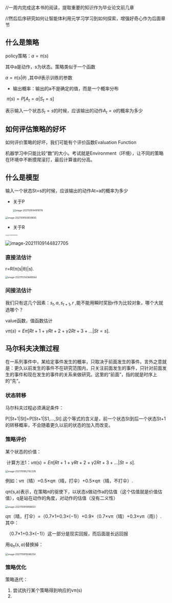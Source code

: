 //一周内完成这本书的阅读，提取重要的知识作为毕业论文前几章

//然后后序研究如何让智能体利用元学习学习到如何探索，增强好奇心作为后面章节

## 什么是策略

policy策略：$a = \pi(s)$

其中a是动作，s为状态。策略类似于一个函数

$a = \pi(s|{\theta})$ ,其中$\theta$表示训练的参数



- 输出概率：输出的a不是确定的值，而是一个概率分布

​	$\pi(s)=P[A_t=a|S_t=s]$

  表示输入一个状态$S_t=s$的时候，应该输出的动作$A_t=a$的概率为多少



## 如何评估策略的好坏

如何评价策略的好坏，我们可能有个评价函数Evaluation Function

机器学习中只能比较“数”的大小。考试就是Environment（环境），让不同的策略在环境中不断摸爬滚打，最后计算谁的分高。

## 什么是模型



输入一个状态St=s的时候，应该输出的动作At=a的概率为多少



- 关于P

  <img src="https://gitee.com/matytan/tupic/raw/master/uPic/image-20211109144919176.png" alt="image-2021109144919176" style="zoom:50%;" />

<img src="https://gitee.com/matytan/tupic/raw/master/uPic/image-20211109144834650.png" alt="image-2021109144834650" style="zoom:50%;" />



- 关于R

<img src="https://gitee.com/matytan/tupic/raw/master/uPic/image-20211109144853518.png" alt="image-2021110944853518" style="zoom:20%;" />

![image-20211109144827705](https://gitee.com/matytan/tupic/raw/master/uPic/image-20211109144827705.png)



### 直接法估计

r=R(π(s|θ)|s).

<img src="https://gitee.com/matytan/tupic/raw/master/uPic/image-20211113143849544.png" alt="image-20211113143849544" style="zoom:50%;" />



### 间接法估计

我们只有这几个因素：$s_t,a,s_{t+1},r$ ,能不能用瞬时奖励r作为比较对象，哪个大就选哪个？

value函数，值函数估计

$vπ(s)=Eπ[Rt+1+γRt+2+γ2Rt+3+...|St=s]$.



## 马尔科夫决策过程

在一系列事件中，某给定事件发生的概率，只取决于前面发生的事件。言外之意就是：更久以前发生的事件不在研究范围内，只关注前面发生的事件，只针对前面发生的事件和现在发生的事件的关系来做研究。这里的“前面”，指的就是时序上的“先”。

### 状态转移

马尔科夫过程必须满足条件：

P[St+1|St]=P[St+1|S1,...,St].这个等式的含义是，前一个状态St到后一个状态St+1的转移概率，不会随着更久以前的状态的加入而改变。



### 策略评价

某个状态的价值：

​	计算方法1：$vπ(s)=Eπ[Rt+1+γRt+2+γ2Rt+3+...|St=s].$



<img src="https://gitee.com/matytan/tupic/raw/master/uPic/image-20211109152742326.png" alt="image-2021110952742326" style="zoom:50%;" />

例如：vπ（晴）=0.5×qπ（晴，打伞）+0.5×qπ（晴，不打伞）.





qπ(s,a)表示，在策略π的驱使下，以状态s做动作a的估值（这个估值就是价值估值），q是站在动作的角度，对动作的估值（没有二义性）

<img src="https://gitee.com/matytan/tupic/raw/master/uPic/image-20211109152956633.png" alt="image-2021110915956633" style="zoom:50%;" />

qπ（晴，打伞）=（0.7×1+0.3×(−1)）+0.9×（0.7×vπ（晴）+0.3×vπ（雨））. 其中：

​	（0.7×1+0.3×(−1)）这一部分是现实回报，而后面是长远回报



用$q_{\pi}(s,a)$替换掉：

<img src="https://gitee.com/matytan/tupic/raw/master/uPic/image-20211109153046254.png" alt="image-2021110915046254" style="zoom:50%;" />

### 策略优化

策略迭代：

1. 尝试执行某个策略得到响应的vπ(s)
2. 